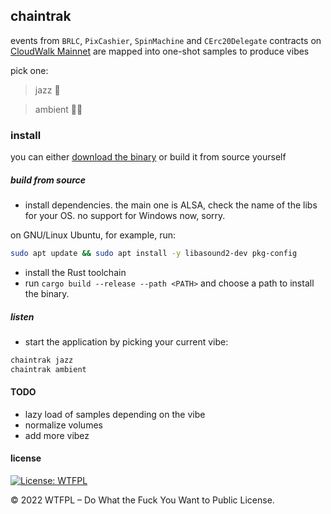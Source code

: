 ## chaintrak

events from `BRLC`, `PixCashier`, `SpinMachine` and `CErc20Delegate` contracts on [CloudWalk Mainnet](https://explorer.mainnet.cloudwalk.io/) are mapped into one-shot samples to produce vibes

pick one:

> jazz 🎷

> ambient 😶‍🌫️


### install
you can either [download the binary](https://github.com/arthur-cw/chaintrak/releases) or build it from source yourself

##### build from source
- install dependencies. the main one is ALSA, check the name of the libs for your OS. no support for Windows now, sorry.

on GNU/Linux Ubuntu, for example, run:

``` sh
sudo apt update && sudo apt install -y libasound2-dev pkg-config
```

- install the Rust toolchain
- run `cargo build --release --path <PATH>` and choose a path to install the binary.

##### listen
- start the application by picking your current vibe:

``` sh
chaintrak jazz
chaintrak ambient
```

#### TODO
- lazy load of samples depending on the vibe
- normalize volumes 
- add more vibez

#### license
[![License: WTFPL](https://img.shields.io/badge/License-WTFPL-brightgreen.svg)](http://www.wtfpl.net/about/)

© 2022 WTFPL – Do What the Fuck You Want to Public License.
